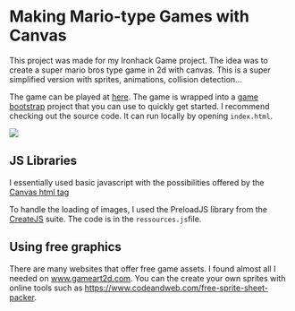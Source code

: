 # Making Mario-type Games with Canvas

This project was made for my Ironhack Game project. The idea was to create a super mario bros type game in 2d  with canvas. This is a super simplified version with sprites, animations, collision detection... 

The game can be played at  [here](https://esalamanca.github.io/canvas-dinoGame/). The game is wrapped into a [game bootstrap](https://github.com/ESalamanca/canvas-dinoGame) project that you can use to quickly get started. I recommend checking out the source code. It can run locally by opening `index.html`.

![](https://i.imgur.com/qcXQzSZ.png)

## JS Libraries

I essentially used basic javascript with the possibilities offered by the [Canvas html tag](https://html.spec.whatwg.org/multipage/canvas.html)

To handle the loading of images, I used the PreloadJS library from the [CreateJS](https://www.createjs.com/) suite. The code is in the `ressources.js`file. 

## Using free graphics 

There are many websites that offer free game assets. I found almost all I needed on www.gameart2d.com. You can the create your own sprites with online tools such as https://www.codeandweb.com/free-sprite-sheet-packer. 




